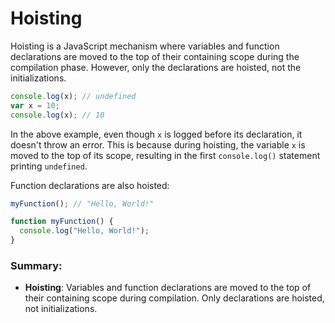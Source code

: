 # Hoisting

Hoisting is a JavaScript mechanism where variables and function declarations are moved to the top of their containing scope during the compilation phase. However, only the declarations are hoisted, not the initializations.

```javascript
console.log(x); // undefined
var x = 10;
console.log(x); // 10
```

In the above example, even though `x` is logged before its declaration, it doesn't throw an error. This is because during hoisting, the variable `x` is moved to the top of its scope, resulting in the first `console.log()` statement printing `undefined`.

Function declarations are also hoisted:

```javascript
myFunction(); // "Hello, World!"

function myFunction() {
  console.log("Hello, World!");
}
```

### Summary:

- **Hoisting**: Variables and function declarations are moved to the top of their containing scope during compilation. Only declarations are hoisted, not initializations.
